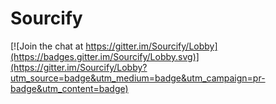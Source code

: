 # Sourcify

[![Join the chat at https://gitter.im/Sourcify/Lobby](https://badges.gitter.im/Sourcify/Lobby.svg)](https://gitter.im/Sourcify/Lobby?utm_source=badge&utm_medium=badge&utm_campaign=pr-badge&utm_content=badge)